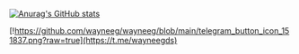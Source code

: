 [![Anurag's GitHub stats](https://github-readme-stats.vercel.app/api?username=wayneeg&show_icons=true&theme=radical)
](https://github.com/wayneeg?tab=repositories)

[!https://github.com/wayneeg/wayneeg/blob/main/telegram_button_icon_151837.png?raw=true](https://t.me/wayneegds)

<!--
**wayneeg/wayneeg** is a ✨ _special_ ✨ repository because its `README.md` (this file) appears on your GitHub profile.

Here are some ideas to get you started:

- 🔭 I’m currently working on ...
- 🌱 I’m currently learning ...
- 👯 I’m looking to collaborate on ...
- 🤔 I’m looking for help with ...
- 💬 Ask me about ...
- 📫 How to reach me: ...
- 😄 Pronouns: ...
- ⚡ Fun fact: ...
-->

